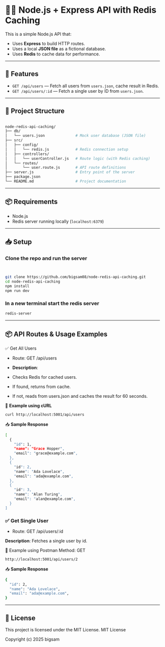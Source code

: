 # 🧑‍💻 Node.js + Express API with Redis Caching

This is a simple Node.js API that:

- Uses **Express** to build HTTP routes.
- Uses a local **JSON file** as a fictional database.
- Uses **Redis** to cache data for performance.

---

## 🚀 Features

- `GET /api/users` — Fetch all users from `users.json`, cache result in Redis.
- `GET /api/users/:id` — Fetch a single user by ID from `users.json`.

---

## 📁 Project Structure

``` bash

node-redis-api-caching/
├── db/
│   └── users.json              # Mock user database (JSON file)
├── src/
│   ├── config/
│   │   └── redis.js            # Redis connection setup
│   ├── controllers/
│   │   └── userController.js   # Route logic (with Redis caching)
│   └── routes/
│       └── user.route.js       # API route definitions
├── server.js                   # Entry point of the server
├── package.json
└── README.md                   # Project documentation
```

---

## 📦 Requirements

- Node.js
- Redis server running locally (`localhost:6379`)

---

## 📥 Setup

### Clone the repo and run the server

```bash


git clone https://github.com/bigsam08/node-redis-api-caching.git
cd node-redis-api-caching
npm install
npm run dev

```

### In a new terminal start the redis server

```bash
redis-server
```

---

## 📦 API Routes & Usage Examples

✅ Get All Users

- Route: GET /api/users

- **Description**:

- Checks Redis for cached users.

- If found, returns from cache.

- If not, reads from users.json and caches the result for 60 seconds.

📌 **Example using cURL**

```bash
curl http://localhost:5001/api/users
```

📥 **Sample Response**

```bash
[
  {
    "id": 1,
    "name": "Grace Hopper",
    "email": "grace@example.com",
  },
  {
    "id": 2,
    "name": "Ada Lovelace",
    "email": "ada@example.com",
  },
  {
    "id": 3,
    "name": "Alan Turing",
    "email": "alan@example.com",
  }
]
```

### ✅ Get Single User

- Route: GET /api/users/:id

**Description**: Fetches a single user by id.

📌 Example using Postman
Method: GET

```bash
http://localhost:5001/api/users/2
```

📥 **Sample Response**

```bash
{
  "id": 2,
  "name": "Ada Lovelace",
  "email": "ada@example.com",
}
```

---

## 📝  License

This project is licensed under the MIT License.
MIT License

Copyright (c) 2025 bigsam
